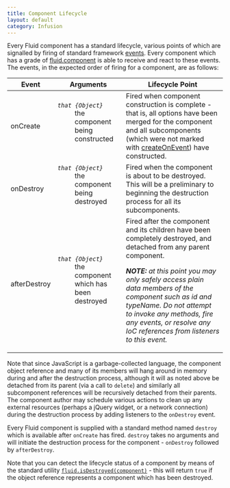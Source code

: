 ```yaml
---
title: Component Lifecycle
layout: default
category: Infusion
---
```


Every Fluid component has a standard lifecycle, various points of which are signalled by firing of standard framework [events](InfusionEventSystem.md). 
Every component which has a grade of [fluid.component](ComponentGrades.md) is able to receive and react to these events. The events, in the expected order of firing for a component, are as follows:

<table>
    <thead>
        <tr>
            <th>Event</th>
            <th>Arguments</th>
            <th>Lifecycle Point</th>
        </tr>
    </thead>
    <tbody>
        <tr>
            <td>onCreate</td>
            <td>
                <dl>
                    <dt><dfn><code>that {Object}</code></dfn></dt>
                    <dd>the component being constructed</dd>
                </dl>
            </td>
            <td>
                Fired when component construction is complete - that is, all options have been merged for the component and all subcomponents (which were not marked with <a href="SubcomponentDeclaration.md#basic-subcomponent-declaration">createOnEvent</a>) have constructed.
            </td>
        </tr>
        <tr>
            <td>onDestroy</td>
            <td>
                <dl>
                    <dt><dfn><code>that {Object}</code></dfn></dt>
                    <dd>the component being destroyed</dd>
                </dl>
            </td>
            <td>
                Fired when the component is about to be destroyed. This will be a preliminary to beginning the destruction process for all its subcomponents.
            </td>
        </tr>
        <tr>
            <td>afterDestroy</td>
            <td>
            <dl>
                <dt><dfn><code>that {Object}</code></dfn></dt>
                <dd>the component which has been destroyed</dd>
            </dl>
            </td>
            <td>
                Fired after the component and its children have been completely destroyed, and detached from any parent component.
                <p>
                    <em><strong>NOTE:</strong> at this point you may only safely access plain data members of the component such as id and typeName. Do not attempt to invoke any methods, fire any events, or resolve any IoC references from listeners to this event.</em>
                </p>
            </td>
        </tr>
    </tbody>
</table>

Note that since JavaScript is a garbage-collected language, the component object reference and many of its members will hang around in memory during and after the destruction process, 
although it will as noted above be detached from its parent (via a call to `delete`) and similarly all subcomponent references will be recursively detached from their parents. 
The component author may schedule various actions to clean up any external resources (perhaps a jQuery widget, or a network connection) during the destruction process by adding listeners to the `onDestroy` event.

Every Fluid component is supplied with a standard method named `destroy` which is available after `onCreate` has fired. `destroy` takes no arguments and will initiate the destruction process for the component - `onDestroy` followed by `afterDestroy`.

Note that you can detect the lifecycle status of a component by means of the standard utility [`fluid.isDestroyed(component)`](CoreAPI.md#fluid-isdestroyed-component-) - this will return `true` if the object reference represents a component which has been destroyed.

